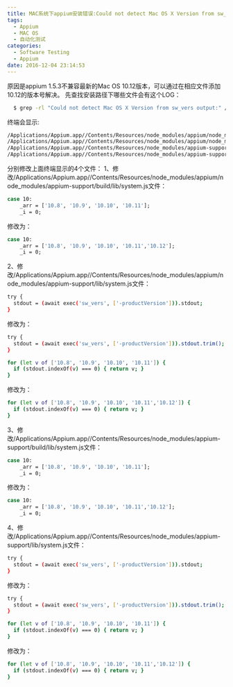 ```yaml
---
title: MAC系统下appium安装错误:Could not detect Mac OS X Version from sw_vers output:'10.12.1'
tags:
  - Appium
  - MAC OS
  - 自动化测试
categories:
  - Software Testing
  - Appium
date: 2016-12-04 23:14:53
---
```


原因是appium 1.5.3不兼容最新的Mac OS 10.12版本，可以通过在相应文件添加10.12的版本号解决。
先查找安装路径下哪些文件会有这个LOG：
``` bash
  $ grep -rl "Could not detect Mac OS X Version from sw_vers output:" /Applications/Appium.app/
```
终端会显示:
``` bash
/Applications/Appium.app//Contents/Resources/node_modules/appium/node_modules/appium-support/build/lib/system.js
/Applications/Appium.app//Contents/Resources/node_modules/appium/node_modules/appium-support/lib/system.js
/Applications/Appium.app//Contents/Resources/node_modules/appium-support/build/lib/system.js
/Applications/Appium.app//Contents/Resources/node_modules/appium-support/lib/system.js
```

分别修改上面终端显示的4个文件：
1、修改/Applications/Appium.app//Contents/Resources/node_modules/appium/node_modules/appium-support/build/lib/system.js文件：
``` bash
case 10:
    _arr = ['10.8', '10.9', '10.10', '10.11'];
    _i = 0;
```
修改为：
``` bash
case 10:
    _arr = ['10.8', '10.9', '10.10', '10.11','10.12'];
    _i = 0;
```

2、修改/Applications/Appium.app//Contents/Resources/node_modules/appium/node_modules/appium-support/lib/system.js文件：
``` bash
try {
  stdout = (await exec('sw_vers', ['-productVersion'])).stdout;
}
```
修改为：
``` bash
try {
  stdout = (await exec('sw_vers', ['-productVersion'])).stdout.trim();
}
```

``` bash
for (let v of ['10.8', '10.9', '10.10', '10.11']) {
  if (stdout.indexOf(v) === 0) { return v; }
}
```
修改为：
``` bash
for (let v of ['10.8', '10.9', '10.10', '10.11','10.12']) {
  if (stdout.indexOf(v) === 0) { return v; }
}
```

3、修改/Applications/Appium.app//Contents/Resources/node_modules/appium-support/build/lib/system.js文件：
``` bash
case 10:
    _arr = ['10.8', '10.9', '10.10', '10.11'];
    _i = 0;
```
修改为：
``` bash
case 10:
    _arr = ['10.8', '10.9', '10.10', '10.11','10.12'];
    _i = 0;
```

4、修改/Applications/Appium.app//Contents/Resources/node_modules/appium-support/lib/system.js文件：
``` bash
try {
  stdout = (await exec('sw_vers', ['-productVersion'])).stdout;
}
```
修改为：
``` bash
try {
  stdout = (await exec('sw_vers', ['-productVersion'])).stdout.trim();
}
```

``` bash
for (let v of ['10.8', '10.9', '10.10', '10.11']) {
  if (stdout.indexOf(v) === 0) { return v; }
}
```
修改为：
``` bash
for (let v of ['10.8', '10.9', '10.10', '10.11','10.12']) {
  if (stdout.indexOf(v) === 0) { return v; }
}
```
